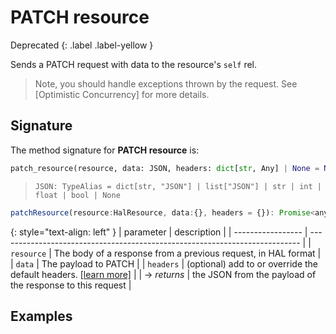 # PATCH resource
Deprecated
{: .label .label-yellow }

Sends a PATCH request with data to the resource's `self` rel.

> Note, you should handle exceptions thrown by the request.  See [Optimistic Concurrency] for more details.

## Signature
The method signature for **PATCH resource** is:
<tabs>
<tab name="Python">

```python
patch_resource(resource, data: JSON, headers: dict[str, Any] | None = None) -> JSON
```
> `JSON: TypeAlias = dict[str, "JSON"] | list["JSON"] | str | int | float | bool | None`
</tab>

<tab name="JavaScript">

```javascript
patchResource(resource:HalResource, data:{}, headers = {}): Promise<any>
```
</tab>

<future-languages />
</tabs>

{: style="text-align: left" }
| parameter         | description                                                                 |
| ----------------- | --------------------------------------------------------------------------- |
| `resource`        | The body of a response from a previous request, in HAL format               |
| `data`            | The payload to PATCH                                                        |
| `headers`         | (optional) add to or override the default headers. [[learn more]](/headers) |
| -> *returns*      | the JSON from the payload of the response to this request                   |


## Examples
